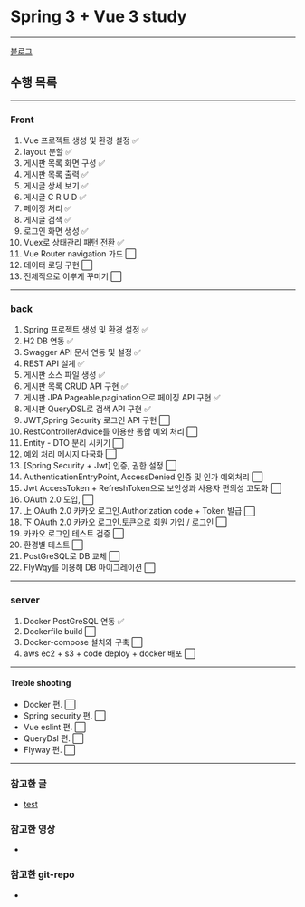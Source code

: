 # Spring 3 + Vue 3 study
---
[블로그](https://ruukr8080.github.io)

## 수행 목록
---
### Front
1. Vue 프로젝트 생성 및 환경 설정 ✅
2. layout 분할 ✅
3. 게시판 목록 화면 구성 ✅
4. 게시판 목록 출력 ✅
5. 게시글 상세 보기 ✅
6. 게시글 C R U D ✅
7. 페이징 처리 ✅
8. 게시글 검색 ✅
9. 로그인 화면 생성 ✅
10. Vuex로 상태관리 패턴 전환 ✅
11. Vue Router navigation 가드 ⬜
12. 데이터 로딩 구현 ⬜
13. 전체적으로 이뿌게 꾸미기 ⬜

---
### back
1. Spring 프로젝트 생성 및 환경 설정 ✅
2. H2 DB 연동 ✅
3. Swagger API 문서 연동 및 설정 ✅
4. REST API 설계 ✅
5. 게시판 소스 파일 생성 ✅
6. 게시판 목록 CRUD API 구현 ✅
7. 게시판 JPA Pageable,pagination으로 페이징 API 구현 ✅
8. 게시판 QueryDSL로 검색 API 구현 ✅
9. JWT,Spring Security 로그인 API 구현 ⬜  
10. RestControllerAdvice를 이용한 통합 예외 처리 ⬜
11. Entity - DTO 분리 시키기 ⬜
12. 예외 처리 메시지 다국화 ⬜
13. [Spring Security + Jwt] 인증, 권한 설정 ⬜
14. AuthenticationEntryPoint, AccessDenied 인증 및 인가 예외처리 ⬜
15. Jwt AccessToken + RefreshToken으로 보안성과 사용자 편의성 고도화 ⬜
16. OAuth 2.0 도입, ⬜
17. 上 OAuth 2.0 카카오 로그인.Authorization code + Token 발급 ⬜
18. 下 OAuth 2.0 카카오 로그인.토큰으로 회원 가입 / 로그인 ⬜
19. 카카오 로그인 테스트 검증 ⬜
20. 환경별 테스트 ⬜
21. PostGreSQL로 DB 교체 ⬜
22. FlyWqy를 이용해 DB 마이그레이션 ⬜

---
### server
1. Docker PostGreSQL 연동 ✅
2. Dockerfile build ⬜
3. Docker-compose 설치와 구축 ⬜
4. aws ec2 + s3 + code deploy + docker 배포 ⬜

---
#### Treble shooting

- Docker 편. ⬜
- Spring security 편. ⬜
- Vue eslint 편. ⬜
- QueryDsl 편. ⬜
- Flyway 편. ⬜ 

---
### 참고한 글
- [test](www.test.com)

### 참고한 영상 
- 
### 참고한 git-repo 
- 
